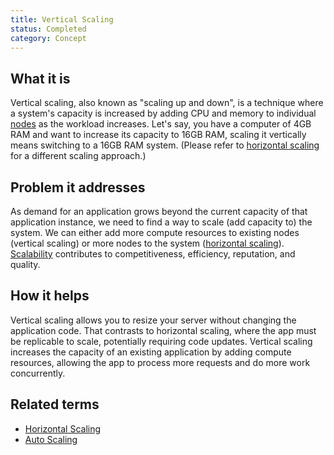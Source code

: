 ```yaml
---
title: Vertical Scaling
status: Completed
category: Concept
---
```


## What it is

Vertical scaling, also known as "scaling up and down", is a technique where a system's capacity is increased by adding CPU and memory to individual [nodes](/nodes/) as the workload increases. Let's say, you have a computer of 4GB RAM and want to increase its capacity to 16GB RAM, scaling it vertically means switching to a 16GB RAM system. (Please refer to [horizontal scaling](/horizontal_scaling/) for a different scaling approach.)

## Problem it addresses

As demand for an application grows beyond the current capacity of that application instance, we need to find a way to scale (add capacity to) the system. We can either add more compute resources to existing nodes (vertical scaling) or more nodes to the system ([horizontal scaling](/horizontal_scaling/)). [Scalability](/scalability/) contributes to competitiveness, efficiency, reputation, and quality.

## How it helps

Vertical scaling allows you to resize your server without changing the application code. That contrasts to horizontal scaling, where the app must be replicable to scale, potentially requiring code updates. Vertical scaling increases the capacity of an existing application by adding compute resources, allowing the app to process more requests and do more work concurrently.

## Related terms

* [Horizontal Scaling](/horizontal_scaling/)
* [Auto Scaling](/auto_scaling/)
